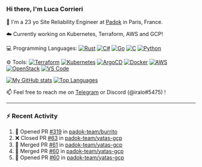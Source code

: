 ### Hi there, I'm Luca Corrieri

👋 I'm a 23 yo Site Reliability Engineer at [Padok](https://www.padok.fr/) in Paris, France.

☁️ Currently working on Kubernetes, Terraform, AWS and GCP!

💻 Programming Languages:
[![Rust](https://img.shields.io/badge/Rust-c14566?style=flat-square&logo=rust&logoColor=white)](#)
[![C#](https://img.shields.io/badge/C%23-1e9e25.svg?style=flat-square&logo=c%20sharp&logoColor=white)](#)
[![Go](https://img.shields.io/badge/Go-007d9c?style=flat-square&logo=go&logoColor=white)](#)
[![C](https://img.shields.io/badge/C-2570ae.svg?style=flat-square&logo=c&logoColor=white)](#)
[![Python](https://img.shields.io/badge/Python-3b78a7.svg?style=flat-square&logo=python&logoColor=white)](#)

⚙️ Tools:
[![Terraform](https://img.shields.io/badge/Terraform-7B42BC?style=flat-square&logo=terraform&logoColor=white)](#)
[![Kubernetes](https://img.shields.io/badge/Kubernetes-326CE5?style=flat-square&logo=kubernetes&logoColor=white)](#)
[![ArgoCD](https://img.shields.io/badge/ArgoCD-009485?style=flat-square&logo=argo&logoColor=white)](#)
[![Docker](https://img.shields.io/badge/Docker-2496ED?style=flat-square&logo=docker&logoColor=white)](#)
[![AWS](https://img.shields.io/badge/AWS-232F3E?style=flat-square&logo=amazonaws&logoColor=white)](#)
[![OpenStack](https://img.shields.io/badge/OpenStack-ED1944?style=flat-square&logo=openstack&logoColor=white)](#)
[![VS Code](https://img.shields.io/badge/VS%20Code-007ACC?style=flat-square&logo=visualstudiocode&logoColor=white)](#)

[![My GitHub stats](https://github-readme-stats.vercel.app/api?username=corrieriluca&hide_rank=true&count_private=true&include_all_commits=true&show_icons=true&theme=github_dark)](#)
[![Top Languages](https://github-readme-stats.vercel.app/api/top-langs/?username=corrieriluca&layout=compact&theme=github_dark)](#)

📫 Feel free to reach me on [Telegram](https://t.me/luccorri) or Discord (@iralo#5475) !

---

### :zap: Recent Activity

<!--START_SECTION:activity-->
1. 💪 Opened PR [#319](https://github.com/padok-team/burrito/pull/319) in [padok-team/burrito](https://github.com/padok-team/burrito)
2. ❌ Closed PR [#63](https://github.com/padok-team/yatas-gcp/pull/63) in [padok-team/yatas-gcp](https://github.com/padok-team/yatas-gcp)
3. 🎉 Merged PR [#61](https://github.com/padok-team/yatas-gcp/pull/61) in [padok-team/yatas-gcp](https://github.com/padok-team/yatas-gcp)
4. 🎉 Merged PR [#60](https://github.com/padok-team/yatas-gcp/pull/60) in [padok-team/yatas-gcp](https://github.com/padok-team/yatas-gcp)
5. 💪 Opened PR [#60](https://github.com/padok-team/yatas-gcp/pull/60) in [padok-team/yatas-gcp](https://github.com/padok-team/yatas-gcp)
<!--END_SECTION:activity-->
